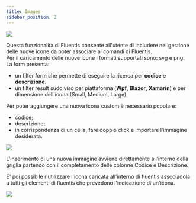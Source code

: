 ```yaml
---
title: Images
sidebar_position: 2
---
```


![](/images/20241204111806.png)

Questa funzionalità di Fluentis consente all'utente di includere nel gestione delle nuove icone da poter associare ai comandi di Fluentis.  
Per il caricamento delle nuove icone i formati supportati sono: svg e png.  
La form presenta:

* un filter form che permette di eseguire la ricerca per **codice** e **descrizione**.  
* un filter result suddiviso per piattaforma (**Wpf**, **Blazor**, **Xamarin**) e per dimensione dell'icona (Small, Medium, Large).

Per poter aggiungere una nuova icona custom è necessario popolare:
* codice;
* descrizione;
* in corrispondenza di un cella, fare doppio click e importare l'immagine desiderata.

![](/images/20241129170751.png)

L’inserimento di una nuova immagine avviene direttamente all’interno della griglia partendo con il completamento delle colonne Codice e Descrizione. 

E' poi possibile riutilizzare l'icona caricata all'interno di fluentis associadola a tutti gli elementi di fluentis che prevedono l'indicazione di un'icona. 

![](/images/20241129172119.png)

